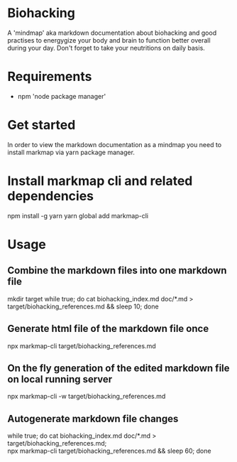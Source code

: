 # Biohacking

A 'mindmap' aka markdown documentation about biohacking and good practises to energygize your body and brain
to function better overall during your day. Don't forget to take your neutritions on daily basis.

# Requirements

- npm 'node package manager'

# Get started

In order to view the markdown documentation as a mindmap you need to install markmap via yarn package manager.

# Install markmap cli and related dependencies

npm install -g yarn
yarn global add markmap-cli

# Usage

## Combine the markdown files into one markdown file

mkdir target
while true; do cat biohacking_index.md doc/*.md > target/biohacking_references.md && sleep 10; done

## Generate html file of the markdown file once

npx markmap-cli target/biohacking_references.md

## On the fly generation of the edited markdown file on local running server

npx markmap-cli -w target/biohacking_references.md

## Autogenerate markdown file changes

while true; do cat biohacking_index.md doc/*.md > target/biohacking_references.md;\
npx markmap-cli target/biohacking_references.md && sleep 60; done

